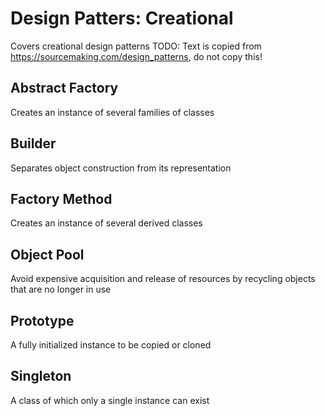 # Design Patters: Creational

Covers creational design patterns
TODO: Text is copied from https://sourcemaking.com/design_patterns, do not copy this!

## Abstract Factory

Creates an instance of several families of classes

## Builder

Separates object construction from its representation

## Factory Method

Creates an instance of several derived classes

## Object Pool

Avoid expensive acquisition and release of resources by recycling objects that are no longer in use

## Prototype

A fully initialized instance to be copied or cloned

## Singleton

A class of which only a single instance can exist
